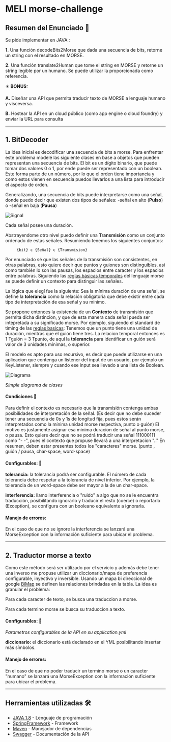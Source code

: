 # MELI morse-challenge


## Resumen del Enunciado 📝

Se pide implementar en JAVA :

**1.** Una función decodeBits2Morse que dada una secuencia de bits, retorne un string con el resultado en MORSE.

**2.** Una función translate2Human que tome el string en MORSE y retorne un string legible por un humano. Se puede utilizar la proporcionada como referencia.

✴️ **BONUS:**

**A.** Diseñar una API que permita traducir texto de MORSE a lenguaje humano y
visceversa.

**B.** Hostear la API en un cloud público (como app engine o cloud foundry) y enviar la
URL para consulta


-------------------------------------------------------------------------------


## 1. BitDecoder

La idea inicial es decodificar una secuencia de bits a morse. Para enfrentar este problema modelé las siguiente clases en base a objetos que pueden representan una secuencia de bits.
El bit es un dígito binario, que puede tomar dos valores 0 o 1, por ende puede ser representado con un boolean. Éste forma parte de un número, por lo que el orden tiene importancia y como estos vienen en secuencia puedos llevarlos a una lista para introducir el aspecto de orden.

Generalizando, una secuencia de bits puede interpretarse como una señal, donde puedo decir que existen dos tipos de señales:
   -señal en alto (**Pulso**) 
   o 
   -señal en baja (**Pausa**)
   
   ![Signal](https://www.electronicspoint.com/themes/user/site/default/asset/img/articles/line-graph-digital-signal.jpg)
   
Cada señal posee una duración.
 
Abstrayendome otro nivel puedo definir una **Transmisión** como un conjunto ordenado de estas señales. 
Resumiendo tenemos los siguientes conjuntos:
```
     {bit} ϵ {Señal} ϵ {Transmision}
```
Por enunciado sé que las señales de la transmisión son consistentes, en otras palabras, esto quiere decir que puntos y guiones son distinguibles, asi como también lo son las pausas, los espacios entre caracter y los espacios entre palabras.
Siguiendo las [reglas básicas temporales](https://en.wikipedia.org/wiki/Morse_code#Representation,_timing,_and_speeds) del lenguaje morse se puede definir un contexto para distinguir las señales.

La lógica que elegí fue la siguiente:
Sea la mínima duración de una señal, se define la **tolerancia** como la relación obligatoria que debe existir entre cada tipo de interpretación de esa señal y su mínimo.

Se propone entonces la existencia de un **Contexto** de transmisión que permita dicha distincion, y que de esta manera cada señal pueda ser intepretada a su significado morse. 
Por ejemplo, siguiendo el standard de timing de las [reglas basicas](https://en.wikipedia.org/wiki/Morse_code#Representation,_timing,_and_speeds):
Tenemos que un punto tiene una unidad de duración, mientras que el guión tiene tres. La relacion temporal entonces es 1 Tguión = 3 Tpunto, de aquí la **tolerancia** para identificar un guión será valor de 3 unidades minimas, o superior.


El modelo es apto para uso recursivo, es decir que puede utilizarse en una aplicacion que contenga un listener del input de un usuario, por ejemplo un KeyListener, siempre y cuando ese input sea llevado a una lista de Boolean.

![Diagrama](https://i.imgur.com/oW28DIa.jpeg)

  _Simple diagrama de clases_


#### Condiciones 📑

Para definir el contexto es necesario que la transmisión contenga ambas posibilidades de interpretación de la señal. (Es decir que no debe suceder tener una secuencia de 0s y 1s de longitud fija, pues estos serán interpretados como la mínima unidad morse respectiva, punto o guión)
El motivo es justamente asignar esa minima duracion de señal al punto morse, o pausa.
Esto quiere decir que no se podrá traducir una señal 111000111 como "- -", pues el contexto que propuse llevará a una interpretacion ".."
En resumen, deben estar presentes todos los "caracteres" morse. (punto , guión / pausa, char-space, word-space)

#### Configurables: 🔧
  **tolerancia:** la tolerancia podrá ser configurable. El número de cada tolerancia debe respetar a la tolerancia de nivel inferior. Por ejemplo, la tolerancia de un word-space debe ser mayor a la de un char-space.
  
  **interferencia:** llamo interferencia o "ruido" a algo que no se le encuentra traducción, posibilitando ignorarlo y traducir el resto (coerce) o reportarlo (Exception), se configura con un booleano equivalente a ignorarla.
  
 
#### Manejo de errores:
  En el caso de que no se ignore la interferencia se lanzará una MorseException con la información suficiente para ubicar el problema.

-------------------------------------------------------------------------------


## 2. Traductor morse a texto
Como este método será ser utilizado por el servicio y además debe tener una inverso me propuse utilizar un diccionario/mapa de preferencia configurable, inyectivo y inversible.
Usando un mapa bi direccional de google [BiMap](https://guava.dev/releases/19.0/api/docs/com/google/common/collect/BiMap.html) se definen las relaciones brindadas en la tabla.
La idea es granular el problema:

  Para cada caracter de texto, se busca una traduccion a morse.
  
  Para cada termino morse se busca su traduccion a texto.
  
  
  
#### Configurables: 🔧

  _Parametros configurables de la API en su application.yml_
  
  **diccionario:** el diccionario está declarado en el YML posibilitando insertar más símbolos.
  
  
#### Manejo de errores:
  En el caso de que no poder traducir un termino morse o un caracter "humano" se lanzará una MorseException con la información suficiente para ubicar el problema.
  
  
  
-------------------------------------------------------------------------------
  

## Herramientas utilizadas 🛠️

* [JAVA 1.8](https://www.java.com/) - Lenguaje de programación
* [SpringFramework](https://spring.io/) - Framework
* [Maven](https://maven.apache.org/) - Manejador de dependencias
* [Swagger](https://swagger.io/) - Documentación de la API

